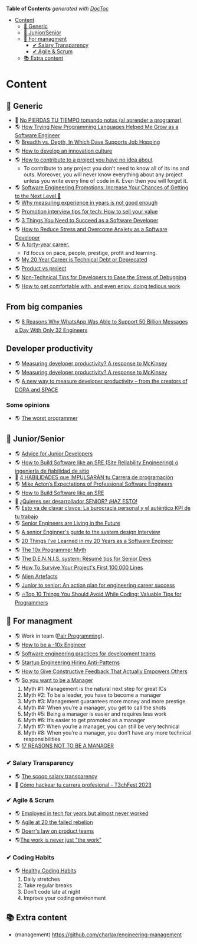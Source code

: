 <!-- START doctoc generated TOC please keep comment here to allow auto update -->
<!-- DON'T EDIT THIS SECTION, INSTEAD RE-RUN doctoc TO UPDATE -->
**Table of Contents**  *generated with [DocToc](https://github.com/thlorenz/doctoc)*

- [Content](#content)
  - [📂 Generic](#-generic)
  - [📂 Junior/Senior](#-juniorsenior)
  - [📂 For managment](#-for-managment)
    - [✔ Salary Transparency](#-salary-transparency)
    - [✔ Agile & Scrum](#-agile--scrum)
  - [📚 Extra content](#-extra-content)

<!-- END doctoc generated TOC please keep comment here to allow auto update -->

# Content

## 📂 Generic

<!--- //////////////////////////////////////////////////////////////////////////////////////////////////////////////////////////////////////////////////////////////////////////////// -->

- 🎥 [No PIERDAS TU TIEMPO tomando notas (al aprender a programar)](./to_generic/no-pierdas-tu-tiempo-tomando-notas.md)
- 🌎 [How Trying New Programming Languages Helped Me Grow as a Software Engineer](./to_generic/how-trying-new-programming-languages-helped-me-grow.md)
- 🌎 [Breadth vs. Depth, In Which Dave Supports Job Hopping](./to_generic/breadth-vs-depth-aka-supporting-job-hopping.md)
- 🌎 [How to develop an innovation culture](https://blog.logrocket.com/product-management/developing-an-innovation-culture/)
- 🌎 [How to contribute to a project you have no idea about](https://grifel.dev/how-to-contribute-without-knowledge)
  - To contribute to any project you don’t need to know all of its ins and outs. Moreover, you will never know everything about any project unless you write every line of code in it. Even then you will forget it.
- 🌎 [Software Engineering Promotions: Increase Your Chances of Getting to the Next Level 🚀](./to_generic/increase-your-chances-of-getting-to-the-next-level.md)
- 🌎 [Why measuring experience in years is not good enough](./to_generic/why-measuring-experience-in-years-is-not-good-enough.md)
- 🌎 [Promotion interview tips for tech: How to sell your value](./to_generic/promotion-interview-tips-for-tech.md)
- 🌎 [3 Things You Need to Succeed as a Software Developer](./to_generic/3-things-you-need-to-succeed-as-a-software-developer.md)
- 🌎 [How to Reduce Stress and Overcome Anxiety as a Software Developer](./to_generic/how-to-reduce-stress-and-overcome-anxiety-as-a-software-developer.md)
- 🌎 [A forty-year career.](https://lethain.com/forty-year-career/)
  - I’d focus on pace, people, prestige, profit and learning.
- 🌎 [My 20 Year Career is Technical Debt or Deprecated](./to_generic/20-years-career-deprecated.md)
- 🌎 [Product vs project](./to_generic/products-vs-projects.md)
- 🌎 [Non-Technical Tips for Developers to Ease the Stress of Debugging](./to_generic/tips-to-ease-the-stress-of-debugging.md)
- 🌎 [How to get comfortable with, and even enjoy, doing tedious work](./to_generic/how-to-get-confortable-doing-tedious-work.md)

## From big companies
- 🌎 [8 Reasons Why WhatsApp Was Able to Support 50 Billion Messages a Day With Only 32 Engineers](https://newsletter.systemdesign.one/p/whatsapp-engineering)

## Developer productivity

- 🌎 [Measuring developer productivity? A response to McKinsey](https://newsletter.pragmaticengineer.com/p/measuring-developer-productivity)
- 🌎 [Measuring developer productivity? A response to McKinsey](https://newsletter.pragmaticengineer.com/p/measuring-developer-productivity-part-2)
- 🌎 [A new way to measure developer productivity – from the creators of DORA and SPACE](https://newsletter.pragmaticengineer.com/p/developer-productivity-a-new-framework)

### Some opinions
- 🌎 [The worst programmer](https://dannorth.net/the-worst-programmer/)

  
## 📂 Junior/Senior

<!--- //////////////////////////////////////////////////////////////////////////////////////////////////////////////////////////////////////////////////////////////////////////////// -->

- 🌎 [Advice for Junior Developers](./to_developer/advice_for_junior_developers.md)
- 🌎 [How to Build Software like an SRE (Site Reliability Engineering) o ingeniería de fiabilidad de sitio](./to_developer/how_to_build_software_like_an_SRE.md)
- 🎥 [4 HABILIDADES que IMPULSARÁN tu Carrera de programación](./to_developer/4-habilidades-que-impulsaran-tu-carrera.md)
- 🌎 [Mike Acton’s Expectations of Professional Software Engineers](./expectations-of-professional-software-engineers.md)
- 🌎 [How to Build Software like an SRE](./how_to_build_software_like_an_SRE.md)
- 🎥 [¿Quieres ser desarrollador SENIOR? ¡HAZ ESTO!](./to_developer/quieres-ser-desarollador-senior-haz-esto.md)
- 🌎 [Esto va de clavar clavos: La burocracia personal y el auténtico KPI de tu trabajo](./to_developer/esto-va-de-clavar-clavos.md)
- 🌎 [Senior Engineers are Living in the Future](https://www.zerobanana.com/essays/living-in-the-future/)
- 🌎 [A senior Enginner's guide to the system design Interview](https://interviewing.io/guides/system-design-interview#what-this-guide-is-and-whom-it-s-for)
- 🌎 [20 Things I’ve Learned in my 20 Years as a Software Engineer](./to_developer/20-things-i-ve-learned-in-my-20-years-as-a-software-engineer.md)
- 🌎 [The 10x Programmer Myth](./to_developer/the-10x-programmer-myth.md)
- 🌎 [The D.E.N.N.I.S. system: Résumé tips for Senior Devs](./to_developer/the-dennis-system-cvs-tips-for-senior.md)
- 🌎 [How To Survive Your Project's First 100,000 Lines](./to_developer/how-to-survive-your-projects-first-100000-lines.md)
- 🌎 [Alien Artefacts](./to_developer/alien-artefacts.md)
- 🌎 [Junior to senior: An action plan for engineering career success](./to_developer/junior-to-senior-an-action-plan.md)
- 🌎 [🔥Top 10 Things You Should Avoid While Coding: Valuable Tips for Programmers](./to_developer/10-things-you-should-avoid-while-coding.md)

## 📂 For managment

<!--- //////////////////////////////////////////////////////////////////////////////////////////////////////////////////////////////////////////////////////////////////////////////// -->

- 🌎 Work in team ([Pair Programming](https://en.wikipedia.org/wiki/Pair_programming)).
- 🌎 [How to be a -10x Engineer](https://taylor.town/-10x)
- 🌎 [Software engineering practices for development teams](./to_managment/software-engineering-practices.md)
- 🌎 [Startup Engineering Hiring Anti-Patterns](./to_managment/startup_enginnering_hiring_anti_patterns.md)
- 🌎 [How to Give Constructive Feedback That Actually Empowers Others](./to_managment/how-to-give-constructive-feedback.md)
- 🌎 [So you want to be a Manager](https://www.thecaringtechie.com/p/so-you-want-to-be-a-manager-p2)
    1. Myth #1: Management is the natural next step for great ICs
    2. Myth #2: To be a leader, you have to become a manager
    3. Myth #3: Management guarantees more money and more prestige
    4. Myth #4: When you’re a manager, you get to call the shots
    5. Myth #5: Being a manager is easier and requires less work
    6. Myth #6: It’s easier to get promoted as a manager
    7. Myth #7: When you’re a manager, you can still be very technical
    8. Myth #8: When you’re a manager, you don’t have any more technical responsibilities
- 🌎 [17 REASONS NOT TO BE A MANAGER](https://charity.wtf/2019/09/08/reasons-not-to-be-a-manager)
### ✔ Salary Transparency

- 🌎 [The scoop salary transparency](https://blog.pragmaticengineer.com/the-scoop-salary-transparency/)
- :movie_camera: [Cómo hackear tu carrera profesional - T3chFest 2023](https://www.youtube.com/watch?v=G2ztKhvDMKk)

### ✔ Agile & Scrum

- 🌎 [Employed in tech for years but almost never worked](./to_managment/employed-in-tech-for-years-but-almost-never-worked.md)
- 🌎 [Agile at 20 the failed rebelion](./to_managment/agile-at-20-the-failed-rebellion.md)
- 🌎 [Doerr's law on product teams](./to_managment/doerr's-law-on-product-teams.md)
-  🌎[The work is never just "the work"](https://davestewart.co.uk/blog/the-work-is-never-just-the-work/)


### ✔ Coding Habits

- 🌎 [Healthy Coding Habits](https://puppycoding.com/2023/07/22/healthy-coding-habits/)
  1. Daily stretches
  2. Take regular breaks
  3. Don’t code late at night
  4. Improve your coding environment



## 📚 Extra content

- (management) <https://github.com/charlax/engineering-management>
